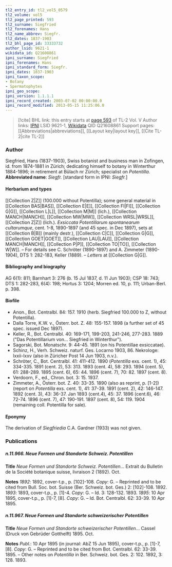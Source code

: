 ```yaml
---
tl2_entry_id: tl2_vol5_0579
tl2_volume: vol5
tl2_page_printed: 593
tl2_surname: Siegfried
tl2_forenames: Hans
tl2_name_abbrev: Siegfr.
tl2_dates: 1837-1903
tl2_bhl_page_id: 33333732
author_lsid: 9621-1
wikidata_id: Q21608861
ipni_surname: Siegfried
ipni_forenames: Hans
ipni_standard_form: Siegfr.
ipni_dates: 1837-1903
ipni_taxon_scope: 
- Botany
- Spermatophytes
ipni_geo_scope: 
ipni_version: 1.1.1.1
ipni_record_created: 2003-07-02 00:00:00.0
ipni_record_modified: 2013-05-15 11:25:06.0
---
```


> [!cite] BHL link: this entry starts at [page 593](https://www.biodiversitylibrary.org/page/33333732) of TL-2 Vol. V
> Author links: [IPNI](https://www.ipni.org/a/9621-1) LSID 9621-1, [Wikidata](https://www.wikidata.org/wiki/Q21608861) QID Q21608861
> Support pages: [[Abbreviations|abbreviations]], [[Layout key|layout key]], [[Cite TL-2|cite TL-2]]

### Author

Siegfried, Hans (1837-1903), Swiss botanist and business man in Zofingen, id. from 1874-1881 in Zürich; dedicating himself to botany in Winterthur 1884-1896; in retirement at Bülach nr Zürich; specialist on *Potentilla*. 
**Abbreviated name**: *Siegfr.* \[standard form in IPNI: *Siegfr.*\]

#### Herbarium and types

[[Collection Z|Z]] (100.000 without Potentilla); some general material in [[Collection BAS|BAS]], [[Collection E|E]], [[Collection FI|FI]], [[Collection G|G]], [[Collection L|L]], [[Collection M|M]] (lich.), [[Collection MANCH|MANCH]], [[Collection MW|MW]], [[Collection WRSL|WRSL]], [[Collection Z|Z]] (lich.). *Exsiccata Potentillarum spontanearum cultarumque*, cent. 1-8, 1890-1897 (and 45 spec. in Dec 1897), sets at [[Collection B|B]] (mainly destr.), [[Collection C|C]], [[Collection G|G]], [[Collection GOET|GOET]], [[Collection LAU|LAU]], [[Collection MANCH|MANCH]], [[Collection P|P]], [[Collection TO|TO]], [[Collection W|W]]. – For details see C. Schröter (1890-1897) and A. Zimmeter (1890-1904), DTS 1: 282-183, Keller (1889). – *Letters* at [[Collection G|G]].

#### Bibliography and biography

AG 6(1): 811; Barnhart 3: 276 (b. 15 Jul 1837, d. 11 Jun 1903); CSP 18: 743; DTS 1: 282-283, 6(4): 198; Hortus 3: 1204; Morren ed. 10, p. 111; Urban-Berl. p. 398.

#### Biofile

- Anon., Bot. Centralbl. 84: 157. 1910 (herb. Siegfried 100.000 to Z, without Potentilla).
- Dalla Torre, K.W. v., Österr. bot. Z. 48: 155-157. 1898 (a further set of 45 spec. issued Dec 1897).
- Keller, R., Bot. Centralbl. 40: 169-171, 199-203, 241-246, 277-283. 1889 ("Das Potentillarium von... Siegfried in Winterthur").
- Sagorski, Bot. Monatschr. 9: 44-45. 1891 (on his Potentillae exsiccatae).
- Schinz, H., Verh. Schweiz. naturf. Ges. Locarno 1903, 86. Nekrologe: lxxii-lxxv (also in Züricher Post 14 Jun 1903, n.v.).
- Schröter, C., Bot. Centralbl. 41: 411-412. 1890 (*Potentilla* exs. cent. 1), 45: 334-335. 1891 (cent. 2), 53: 313. 1893 (cent. 4), 58: 293. 1894 (cent. 5), 61: 288-289. 1895 (cent. 6), 65: 44. 1896 (cent. 7), 70: 82. 1897 (cent. 8).
- Verdoorn, F., ed., Chron. bot. 3: 15. 1937.
- Zimmeter, A., Österr. bot. Z. 40: 33-35. 1890 (also as reprint, p. \[1-2\]) (report on *Potentilla* exs. cent. 1), 41: 37-39. 1891 (cent. 2), 42: 146-147. 1892 (cent. 3), 43: 36-37. Jan 1893 (cent.4), 45: 37. 1896 (cent.6), 46: 72-74. 1896 (cent. 7), 47: 190-191. 1897 (cent. 8), 54: 119. 1904 (remaining coll. Potentilla for sale).

#### Eponymy

The derivation of *Siegfriedia* C.A. Gardner (1933) was not given.

### Publications

##### n.11.966. Neue Formen und Standorte Schweiz. Potentillen

**Title**
*Neue Formen und Standorte Schweiz. Potentillen*... Extrait du Bulletin de la Société botanique suisse, livraison 2 (1892). Oct.

**Notes**
*1892*: 1892, cover-t.p., p. \[102\]-108. *Copy*: G. – Reprinted and to be cited from Bull. Soc. bot. Suisse (Ber. Schweiz. bot. Ges.) 2: \[102\]-108. 1892.
*1893*: 1893, cover-t.p., p. \[1\]-4. *Copy*: G. – Id. 3: 128-132. 1893.
*1895*: 10 Apr 1895, cover-t.p., p. \[1\]-7, \[8\]. *Copy*: G. – Id. Bot. Centralbl. 62: 33-39. 10 Apr 1895.

##### n.11.967. Neue Formen und Standorte schweizerischer Potentillen

**Title**
*Neue Formen und Standorte schweizerischer Potentillen*... Cassel (Druck von Gebrüder Gotthelft) 1895. Oct.

**Notes**
*Publ*.: 10 Apr 1895 (in journal: AbZ 15 Jun 1895), cover-t.p., p. \[1\]-7, \[8\]. *Copy*: G. – Reprinted and to be cited from Bot. Centralbl. 62: 33-39. 1895. – Other notes on *Potentilla* in Ber. Schweiz. bot. Ges. 2: 102. 1892, 3: 128. 1893.

